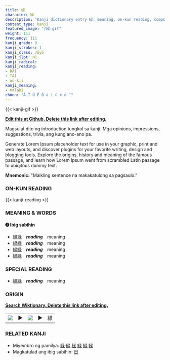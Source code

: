 ```yaml
---
title: 緑
character: 緑
description: "Kanji dictionary entry 緑: meaning, on-kun reading, compounds, origin, related kanji"
content_type: kanji
featured_image: "/緑.gif"
weight: 111
frequency: 111
kanji_grade: 9
kanji_strokes: 1
kanji_class: Jōyō
kanji_jlpt: N1
kanji_radical: 
kanji_reading: 
- DAI
- TAI
- oo-kii
kanji_meaning:
- malaki
chōon: "Ā Ī Ū Ē Ō ā ī ū ē ō ’"
---
```

[//]: # (Don't edit the line below. Kanji animated GIF code is automatically generated.)
{{< kanji-gif >}}

[//]: # (Edit below this line.)

**[Edit this at Github. Delete this link after editing.](https://github.com/tim0g/tim/tree/main/content/kanji/緑/index.md)**

Magsulat dito ng introduction tungkol sa kanji. Mga opinions, impressions, suggestions, trivia, ang kung ano-ano pa.

Generate Lorem Ipsum placeholder text for use in your graphic, print and web layouts, and discover plugins for your favorite writing, design and blogging tools. Explore the origins, history and meaning of the famous passage, and learn how Lorem Ipsum went from scrambled Latin passage to ubiqitous dummy text.
 
**Mnemonic:** "Maikling sentence na makakatulong sa pagsaulo."

### ON-KUN READING

[//]: # (Don't edit the line below. ON-KUN READING code is automatically generated.)
{{< kanji-reading >}}

### MEANING & WORDS

#### ➊ **Ibig sabihin**
  - [緑](../緑)[緑](../緑)　***reading***　meaning
  - [緑](../緑)[緑](../緑)　***reading***　meaning
  - [緑](../緑)[緑](../緑)　***reading***　meaning
  - [緑](../緑)[緑](../緑)　***reading***　meaning

### SPECIAL READING
  - [緑](../緑)[緑](../緑)　***reading***　meaning

### ORIGIN

**[Search Wiktionary. Delete this link after editing.](https://wiktionary.org/wiki/緑)**
<table class="kanji-table"><tr><td>
<img src="60px-緑-bronze.svg.png">
</td><td>▶</td><td>
<img src="60px-緑-oracle.svg.png">
</td><td>▶</td>
<td class="kanji-origin">緑</td>
</tr></table>

### RELATED KANJI
- Miyembro ng pamilya: [緑](../緑) [緑](../緑) [緑](../緑) [緑](../緑) [緑](../緑) [緑](../緑)
- Magkatulad ang ibig sabihin: [日](../日)
